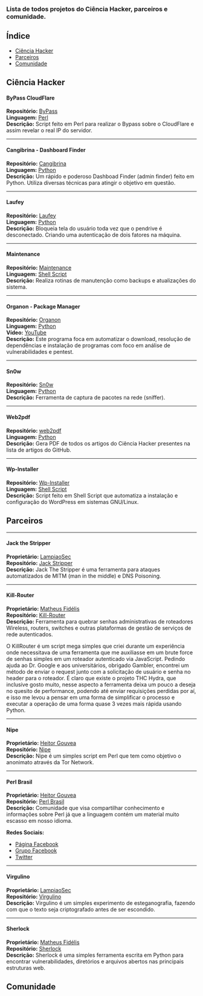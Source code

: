 ### Lista de todos projetos do Ciência Hacker, parceiros e comunidade. 

## Índice

* [Ciência Hacker](#ciência-hacker)
* [Parceiros](#parceiros)
* [Comunidade](#comunidade)

## Ciência Hacker

#### ByPass CloudFlare  
**Repositório:** [ByPass](https://github.com/HackerOrientado/BypassCF)  
**Linguagem:** [Perl](https://github.com/cienciahacker/index/blob/master/matrix/arquivos/programação.md#perl)  
**Descrição:**
Script feito em Perl para realizar o Bypass sobre o CloudFlare e assim revelar o real IP do servidor.  

- - -
#### Cangibrina - Dashboard Finder  
**Repositório:** [Cangibrina](https://github.com/fnk0c/cangibrina)  
**Linguagem:** [Python](https://github.com/cienciahacker/index/blob/master/matrix/arquivos/programação.md#python)   
**Descrição:**
Um rápido e poderoso Dashboad Finder (admin finder) feito em Python. Utiliza diversas técnicas para atingir o objetivo em questão.  

- - -
#### Laufey  
**Repositório:** [Laufey](https://github.com/fnk0c/laufey)  
**Linguagem:** [Python](https://github.com/cienciahacker/index/blob/master/matrix/arquivos/programação.md#python)  
**Descrição:**
Bloqueia tela do usuário toda vez que o pendrive é desconectado. Criando uma autenticação de dois fatores na máquina.  

- - -
#### Maintenance
**Repositório:** [Maintenance](https://github.com/fnk0c/maintenance)  
**Linguagem:** [Shell Script](https://github.com/cienciahacker/index/blob/master/matrix/arquivos/programação.md#shell-script)  
**Descrição:**
Realiza rotinas de manutenção como backups e atualizações do sistema.  

- - -
#### Organon - Package Manager  
**Repositório:** [Organon](https://github.com/fnk0c/organon)  
**Linguagem:** [Python](https://github.com/cienciahacker/index/blob/master/matrix/arquivos/programação.md#python)   
**Vídeo:** [YouTube](https://www.youtube.com/watch?v=lpPauu2uY4E)  
**Descrição:**
Este programa foca em automatizar o download, resolução de dependências e instalação de programas com foco em análise de vulnerabilidades e pentest.  

- - -
#### Sn0w  
**Repositório:** [Sn0w](https://github.com/54l0m0n/Sn0w)  
**Linguagem:** [Python](https://github.com/cienciahacker/index/blob/master/matrix/arquivos/programação.md#python)  
**Descrição:**
Ferramenta de captura de pacotes na rede (sniffer). 

- - -
#### Web2pdf  
**Repositório:** [web2pdf](https://github.com/fnk0c/web2pdf)   
**Linguagem:** [Python](https://github.com/cienciahacker/index/blob/master/matrix/arquivos/programação.md#python)   
**Descrição:**
Gera PDF de todos os artigos do Ciência Hacker presentes na lista de artigos do GitHub.   

- - -
#### Wp-Installer  
**Repositório:** [Wp-Installer](https://github.com/fnk0c/wp-installer)   
**Linguagem:** [Shell Script](https://github.com/cienciahacker/index/blob/master/matrix/arquivos/programação.md#shell-script)  
**Descrição:**
Script feito em Shell Script que automatiza a instalação e configuração do WordPress em sistemas GNU/Linux.  

## Parceiros  

- - -
#### Jack the Stripper  
**Proprietário:** [LampiaoSec](https://github.com/lampiaosec)  
**Repositório:** [Jack Stripper](https://github.com/lampiaosec/jackthestripper)  
**Descrição:**
Jack The Stripper é uma ferramenta para ataques automatizados de MITM (man in the middle) e DNS Poisoning.  

- - -
#### Kill-Router
**Proprietário:** [Matheus Fidélis](https://github.com/msfidelis)  
**Repositório:** [Kill-Router](https://github.com/msfidelis/Kill-Router-)  
**Descrição:**
Ferramenta para quebrar senhas administrativas de roteadores Wireless, routers, switches e outras plataformas de gestão de serviços de rede autenticados.

O KillRouter é um script mega simples que criei durante um experiência onde necessitava de uma ferramenta que me auxiliasse em um brute force de senhas simples em um roteador autenticado via JavaScript. Pedindo ajuda ao Dr. Google e aos universitários, obrigado Gambler, encontrei um método de enviar o request junto com a solicitação de usuário e senha no header para o roteador. É claro que existe o projeto THC Hydra, que inclusive gosto muito, nesse aspecto a ferramenta deixa um pouco a deseja no quesito de performance, podendo até enviar requisições perdidas por aí, e isso me levou a pensar em uma forma de simplificar o processo e executar a operação de uma forma quase 3 vezes mais rápida usando Python.

- - -
#### Nipe
**Proprietário:** [Heitor Gouvea](https://github.com/HeitorG)  
**Repositório:** [Nipe](https://github.com/HeitorG/nipe)  
**Descrição:**
Nipe é um simples script em Perl que tem como objetivo o anonimato
através da Tor Network.

- - -
#### Perl Brasil  
**Proprietário:** [Heitor Gouvea](https://github.com/HeitorG)  
**Repositório:** [Perl Brasil](https://github.com/HeitorG/Perl-Brasil)  
**Descrição:** 
Comunidade que visa compartilhar conhecimento e informações sobre Perl já que a linguagem contém um material muito escasso em nosso idioma.  

**Redes Sociais:**  

* [Página Facebook](https://www.facebook.com/PerlBrOficial)
* [Grupo Facebook](https://www.facebook.com/groups/PerlBrasilOficial/)
* [Twitter](https://twitter.com/Perl_Brasil)   

- - -
#### Virgulino  
**Proprietário:** [LampiaoSec](https://github.com/lampiaosec)  
**Repositório:** [Virgulino](https://github.com/lampiaosec/virgulino)  
**Descrição:** 
Virgulino é um simples experimento de esteganografia, fazendo com que o texto seja criptografado antes de ser escondido.  

- - -
#### Sherlock
**Proprietário:** [Matheus Fidélis](https://github.com/msfidelis)  
**Repositório:** [Sherlock](https://github.com/msfidelis/Sherlock)  
**Descrição:**
Sherlock é uma simples ferramenta escrita em Python para encontrar vulnerabilidades,
diretórios e arquivos abertos nas principais estruturas web.

## Comunidade